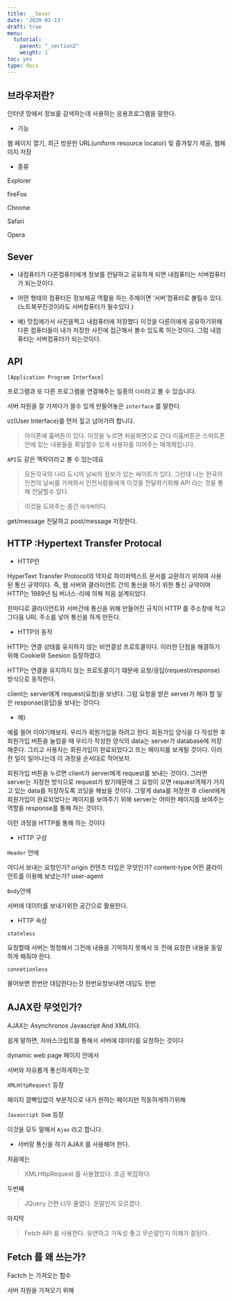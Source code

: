```yaml
---
title: __Sever
date: '2020-01-13'
draft: true
menu:
  tutorial:
    parent: "_section2"
    weight: 1
toc: yes
type: docs
---
```




## 브라우저란?

인터넷 망에서 정보를 감색하는데 사용하는 응용프로그램을 말한다.

* 기능

웹 페이지 열기, 최근 방문한 URL(uniform resource locator) 및 즐겨찾기 제공, 웹페이지 저장 


* 종류

Explorer

fireFox

Chrome

Safari

Opera



## Sever

* 내컴퓨터가 다른컴퓨터에게 정보를 전달하고 공유하게 되면 내컴퓨터는 서버컴퓨터가 되는것이다.

* 어떤 형태의 컴퓨터든 정보제공 역활을 하는 주체이면 ‘서버’컴퓨터로 불릴수 있다. (노트북꾸진것이라도 서버컴퓨터가 될수있다.)

* 예) 맛집에가서 사진을찍고 내컴퓨터에 저장했다 이것을 다른이에게 공유하기위해 다른 컴퓨터들이 내가 저장한 사진에 접근해서 볼수 있도록 하는것이다. 그럼 내컴퓨터는 서버컴퓨터가 되는것이다. 


## API 

`[Application Program Interface]`


프로그램과 또 다른 프로그램을 연결해주는 일종의 `다리`라고 볼 수 있습니다.

서버 자원을 잘 가져다가 쓸수 있게 만들어놓은 `interface` 를 말한다.


`UI`(User Interface)를 먼저 짚고 넘어가려 합니다.

> 아이폰에 홈버튼이 있다. 이것을 누르면 처음화면으로 간다
이홈버튼은 스마트폰안에 있는 내용들을 확일할수 있게 사용자를 이어주는 매개체입니다.


`API`도 같은 맥락이라고 볼 수 있는데요


> 모든각국의 나라 도시의 날씨의 정보가 있는 싸이트가 있다.  그런데 나는 한국의 인천의 날씨를 가져와서 인천사람들에게 이것을 전달하기위해 API 라는 것을 통해 전달할수 있다.

> 이것을 도와주는 중간 `매개체`이다.



get/message 전달하고
post/message 저장한다.



## HTTP :Hypertext Transfer Protocal

* HTTP란

HyperText Transfer Protocol의 약자로 하이퍼텍스트 문서를 교환하기 위하여 사용된 통신 규약이다. 즉, 웹 서버와 클라이언트 간의 통신을 하기 위한 통신 규약이며 HTTP는 1989년 팀 버너스-리에 의해 처음 설계되었다. 

한마디로 클라이언트와 서버간에 통신을 위해 만들어진 규칙이 HTTP 를 주소창에 적고 그다음 URL 주소를 넣어 통신을 하게 만든다.



* HTTP의 동작

HTTP는 연결 상태를 유지하지 않는 비연결성 프로토콜이다. 이러한 단점을 해결하기 위해 Cookie와 Seesion 등장하였다.

HTTP는 연결을 유지하지 않는 프로토콜이기 떄문에 요청/응답(request/response) 방식으로 동작한다.

client는 server에게 request(요청)을 보낸다. 그럼 요청을 받은 server가 해야 할 일은 response(응답)을 보내는 것이다. 

* 예)

예를 들어 이야기해보자. 우리가 회원가입을 하려고 한다. 회원가입 양식을 다 작성한 후 회원가입 버튼을 눌렀을 때 우리가 작성한 양식의 data는 server가 database에 저장해준다. 그리고 사용자는 회원가입이 완료되었다고 뜨는 페이지를 보게될 것이다. 이러한 일이 일어나는데 이 과정을 순서대로 적어보자.


회원가입 버튼을 누르면 client가 server에게 request를 보내는 것이다. 그러면 server는 지정한 방식으로 request가 왔기때문에 그 요청이 오면 request객체가 가지고 있는 data를 저장하도록 코딩을 해놨을 것이다. 그렇게 data를 저장한 후 client에게 회원가입이 완료되었다는 페이지를 보여주기 위해 server는 어떠한 페이지를 보여주는 역할을 response를 통해 하는 것이다. 

이런 과정을 HTTP를 통해 하는 것이다



* HTTP 구성

`Header` 안에  


어디서 보내는 요청인가? origin
컨텐츠 타입은 무엇인가? content-type
어떤 클라이언트를 이용해 보냈는가?
user-agent
  
`Body`안에 

서버에 데이터를 보내기위한 공간으로 활용한다.

* HTTP 속성

`stateless`

요청할때 서버는 멍청해서 그전에 내용을 기억하지 못해서 또 전에 요청한 내용을 동일하게 해줘야 한다. 

 

`connetionless`

물어보면 한번만 대답한다는것
한번요청보내면 대답도 한번






## AJAX란 무엇인가?
	
AJAX는 Asynchronos Javascript And XML이다.

쉽게 말하면, 자바스크립트를 통해서 서버에 데이터를 요청하는 것이다


dynamic web page 페이지 안에서 

서버와 자유롭게 통신하게하는것

`XMLHttpRequest` 등장 


페이지 깜빡임없이 부분적으로 내가 원하는 페이지만 작동하게하기위해 

`Javascript Dom` 등장


이것을 모두 말해서  `Ajax` 라고 합니다. 
 


* 서버랑 통신을 하기 AJAX 를 사용해야 한다. 



처음에는

>XMLHttpRequest 를 사용했었다. 조금 복잡하다.

두번째  

> JQuery 간편 너무 줄였다. 몬말인지 모르겠다. 

마지막

> Fetch API 를 사용한다.  유연하고 가독성 좋고 무슨말인지 이해가 잘된다. 



## Fetch 를 왜 쓰는가?


Factch 는 가져오는 함수

서버 자원을 가져오기 위해








